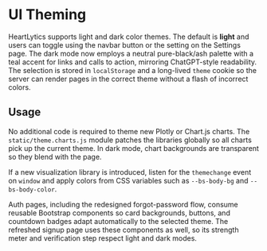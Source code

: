 # UI Theming

HeartLytics supports light and dark color themes. The default is **light** and
users can toggle using the navbar button or the setting on the Settings page.
The dark mode now employs a neutral pure-black/ash palette with a teal accent
for links and calls to action, mirroring ChatGPT-style readability. The
selection is stored in `localStorage` and a long-lived `theme` cookie so the
server can render pages in the correct theme without a flash of incorrect
colors.

## Usage

No additional code is required to theme new Plotly or Chart.js charts. The
`static/theme.charts.js` module patches the libraries globally so all charts pick
up the current theme. In dark mode, chart backgrounds are transparent so they
blend with the page.

If a new visualization library is introduced, listen for the `themechange` event
on `window` and apply colors from CSS variables such as `--bs-body-bg` and
`--bs-body-color`.

Auth pages, including the redesigned forgot-password flow, consume reusable Bootstrap components so card backgrounds, buttons, and countdown badges adapt automatically to the selected theme. The refreshed signup page uses these components as well, so its strength meter and verification step respect light and dark modes.
